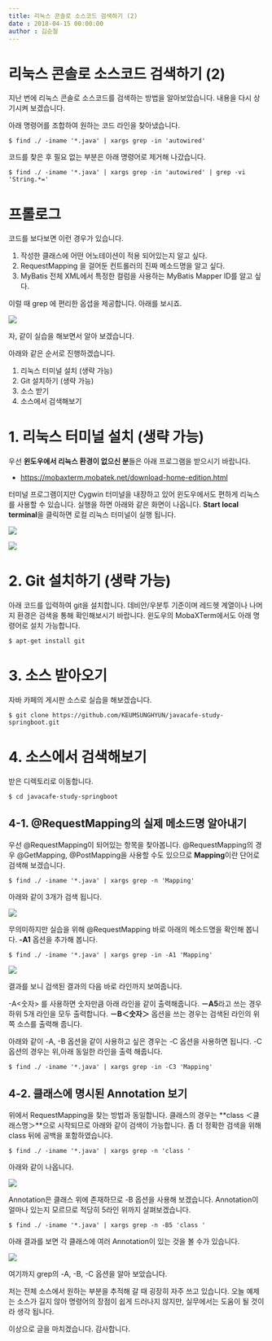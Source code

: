 ```yaml
---
title: 리눅스 콘솔로 소스코드 검색하기 (2)
date : 2018-04-15 00:00:00
author : 김순철
---
```



# 리눅스 콘솔로 소스코드 검색하기 (2)

지난 번에 리눅스 콘솔로 소스코드를 검색하는 방법을 알아보았습니다.
내용을 다시 상기시켜 보겠습니다.

아래 명령어를 조합하여 원하는 코드 라인을 찾아냈습니다.
~~~console
$ find ./ -iname '*.java' | xargs grep -in 'autowired'
~~~

코드를 찾은 후 필요 없는 부분은 아래 명령어로 제거해 나갔습니다.
~~~console
$ find ./ -iname '*.java' | xargs grep -in 'autowired' | grep -vi 'String.*='
~~~


# 프롤로그
코드를 보다보면 이런 경우가 있습니다.

1. 작성한 클래스에 어떤 어노테이션이 적용 되어있는지 알고 싶다.
2. RequestMapping 을 걸어둔 컨트롤러의 진짜 메소드명을 알고 싶다.
3. MyBatis 전체 XML에서 특정한 컬럼을 사용하는 MyBatis Mapper ID를 알고 싶다.

이럴 때 grep 에 편리한 옵셥을 제공합니다. 아래를 보시죠.
 
![](http://tech.javacafe.io/img/blog/20180415/grep05.png)


자, 같이 실습을 해보면서 알아 보겠습니다.

아래와 같은 순서로 진행하겠습니다.

1. 리눅스 터미널 설치 (생략 가능)
2. Git 설치하기 (생략 가능)
3. 소스 받기
4. 소스에서 검색해보기


# 1. 리눅스 터미널 설치 (생략 가능)
우선 **윈도우에서 리눅스 환경이 없으신 분**들은 아래 프로그램을 받으시기 바랍니다.
* https://mobaxterm.mobatek.net/download-home-edition.html

터미널 프로그램이지만 Cygwin 터미널을 내장하고 있어 윈도우에서도 편하게 리눅스를 사용할 수 있습니다.
실행을 하면 아래와 같은 화면이 나옵니다.
**Start local terminal**을 클릭하면 로컬 리눅스 터미널이 실행 됩니다.

![](http://tech.javacafe.io/img/blog/20180415/mobaxterm01.png)

![](http://tech.javacafe.io/img/blog/20180415/mobaxterm02.png)


# 2. Git 설치하기 (생략 가능)
아래 코드를 입력하여 git을 설치합니다.
데비안/우분투 기준이며 레드헷 계열이나 나머지 환경은 검색을 통해 확인해보시기 바랍니다.
윈도우의 MobaXTerm에서도 아래 명령어로 설치 가능합니다. 
~~~console
$ apt-get install git
~~~


# 3. 소스 받아오기
자바 카페의 게시판 소스로 실습을 해보겠습니다.
~~~console
$ git clone https://github.com/KEUMSUNGHYUN/javacafe-study-springboot.git
~~~

# 4. 소스에서 검색해보기
받은 디렉토리로 이동합니다.
~~~console
$ cd javacafe-study-springboot
~~~

## 4-1. @RequestMapping의 실제 메소드명 알아내기 
우선 @RequestMapping이 되어있는 항목을 찾아봅니다.
@RequestMapping의 경우 @GetMapping, @PostMapping을 사용할 수도 있으므로 **Mapping**이란 단어로 검색해 보겠습니다.
~~~console
$ find ./ -iname '*.java' | xargs grep -n 'Mapping'
~~~

아래와 같이 3개가 검색 됩니다.

![](http://tech.javacafe.io/img/blog/20180415/grep01.png)

무의미하지만 실습을 위해 @RequestMapping 바로 아래의 메소드명을 확인해 봅니다.
**-A1** 옵션을 추가해 봅니다. 
~~~console
$ find ./ -iname '*.java' | xargs grep -in -A1 'Mapping'
~~~

![](http://tech.javacafe.io/img/blog/20180415/grep02.png)

결과를 보니 검색된 결과의 다음 바로 라인까지 보여줍니다.

-A<숫자> 를 사용하면 숫자만큼 아래 라인을 같이 출력해줍니다.
**－A5**라고 쓰는 경우 하위 5개 라인을 모두 출력합니다.
**－B＜숫자＞** 옵션을 쓰는 경우는 검색된 라인의 위쪽 소스를 출력해 줍니다.

아래와 같이 -A, -B 옵션을 같이 사용하고 싶은 경우는 -C 옵션을 사용하면 됩니다.
-C 옵션의 경우는 위,아래 동일한 라인을 출력 해줍니다.
~~~console
$ find ./ -iname '*.java' | xargs grep -in -C3 'Mapping'
~~~
 
## 4-2. 클래스에 명시된 Annotation 보기
위에서 RequestMapping을 찾는 방법과 동일합니다. 클래스의 경우는 **class ＜클래스명＞**으로 시작되므로 아래와 같이 검색이 가능합니다. 좀 더 정확한 검색을 위해 class 뒤에 공백을 포함하였습니다.
~~~consoleㅎ
$ find ./ -iname '*.java' | xargs grep -n 'class '
~~~ 
 
아래와 같이 나옵니다.
 
![](http://tech.javacafe.io/img/blog/20180415/grep03.png)
 
Annotation은 클래스 위에 존재하므로 -B 옵션을 사용해 보겠습니다. Annotation이 얼마나 있는지 모르므로 적당히 5라인 위까지 살펴보겠습니다.
~~~console
$ find ./ -iname '*.java' | xargs grep -n -B5 'class '
~~~
 
아래 결과를 보면 각 클래스에 여러 Annotation이 있는 것을 볼 수가 있습니다.
 
![](http://tech.javacafe.io/img/blog/20180415/grep04.png)
 
여기까지 grep의 -A, -B, -C 옵션을 알아 보았습니다.
 
저는 전체 소스에서 원하는 부분을 추적해 갈 때 굉장히 자주 쓰고 있습니다.
오늘 예제는 소스가 길지 않아 명령어의 장점이 쉽게 드러나지 않지만,
실무에서는 도움이 될 것이라 생각 됩니다.

이상으로 글을 마치겠습니다. 감사합니다.